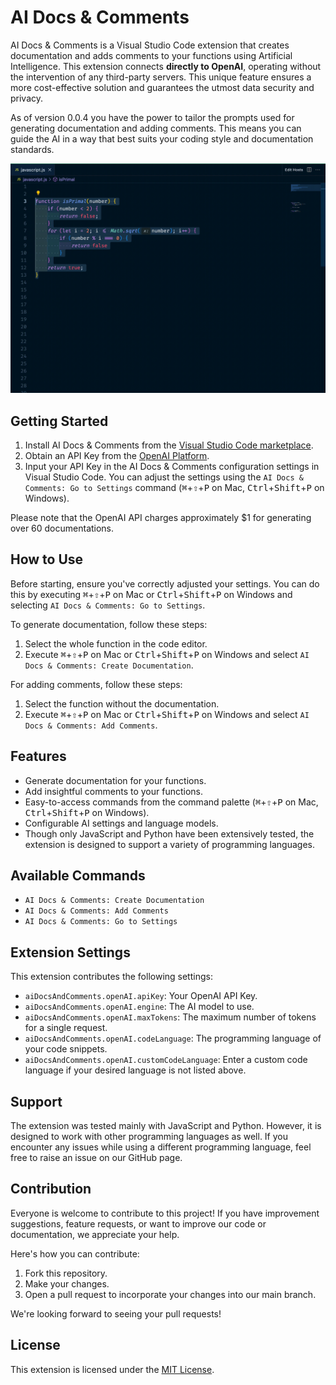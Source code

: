 # AI Docs & Comments

AI Docs & Comments is a Visual Studio Code extension that creates documentation and adds comments to your functions using Artificial Intelligence.
This extension connects **directly to OpenAI**, operating without the intervention of any third-party servers. This unique feature ensures a more cost-effective solution and guarantees the utmost data security and privacy.

As of version 0.0.4 you have the power to tailor the prompts used for generating documentation and adding comments. This means you can guide the AI in a way that best suits your coding style and documentation standards.

![Animated gif demonstrating AI Docs & Comments](https://raw.githubusercontent.com/codama-dev/ai-docs-and-comments/main/ai-docs-and-comments-trimmed-gif.gif)

## Getting Started

1. Install AI Docs & Comments from the [Visual Studio Code marketplace](https://marketplace.visualstudio.com/items?itemName=CodamaSoftware.ai-docs-and-comments&ssr=false#overview).
2. Obtain an API Key from the [OpenAI Platform](https://platform.openai.com/account/api-keys).
3. Input your API Key in the AI Docs & Comments configuration settings in Visual Studio Code. You can adjust the settings using the `AI Docs & Comments: Go to Settings` command (<kbd>⌘</kbd>+<kbd>⇧</kbd>+<kbd>P</kbd> on Mac, <kbd>Ctrl</kbd>+<kbd>Shift</kbd>+<kbd>P</kbd> on Windows).

Please note that the OpenAI API charges approximately $1 for generating over 60 documentations.

## How to Use

Before starting, ensure you've correctly adjusted your settings. You can do this by executing <kbd>⌘</kbd>+<kbd>⇧</kbd>+<kbd>P</kbd> on Mac or <kbd>Ctrl</kbd>+<kbd>Shift</kbd>+<kbd>P</kbd> on Windows and selecting `AI Docs & Comments: Go to Settings`.

To generate documentation, follow these steps:

1. Select the whole function in the code editor.
2. Execute <kbd>⌘</kbd>+<kbd>⇧</kbd>+<kbd>P</kbd> on Mac or <kbd>Ctrl</kbd>+<kbd>Shift</kbd>+<kbd>P</kbd> on Windows and select `AI Docs & Comments: Create Documentation`.

For adding comments, follow these steps:

1. Select the function without the documentation.
2. Execute <kbd>⌘</kbd>+<kbd>⇧</kbd>+<kbd>P</kbd> on Mac or <kbd>Ctrl</kbd>+<kbd>Shift</kbd>+<kbd>P</kbd> on Windows and select `AI Docs & Comments: Add Comments`.

## Features

- Generate documentation for your functions.
- Add insightful comments to your functions.
- Easy-to-access commands from the command palette (<kbd>⌘</kbd>+<kbd>⇧</kbd>+<kbd>P</kbd> on Mac, <kbd>Ctrl</kbd>+<kbd>Shift</kbd>+<kbd>P</kbd> on Windows).
- Configurable AI settings and language models.
- Though only JavaScript and Python have been extensively tested, the extension is designed to support a variety of programming languages.

## Available Commands

- `AI Docs & Comments: Create Documentation`
- `AI Docs & Comments: Add Comments`
- `AI Docs & Comments: Go to Settings`

## Extension Settings

This extension contributes the following settings:

- `aiDocsAndComments.openAI.apiKey`: Your OpenAI API Key.
- `aiDocsAndComments.openAI.engine`: The AI model to use.
- `aiDocsAndComments.openAI.maxTokens`: The maximum number of tokens for a single request.
- `aiDocsAndComments.openAI.codeLanguage`: The programming language of your code snippets.
- `aiDocsAndComments.openAI.customCodeLanguage`: Enter a custom code language if your desired language is not listed above.

## Support

The extension was tested mainly with JavaScript and Python. However, it is designed to work with other programming languages as well. If you encounter any issues while using a different programming language, feel free to raise an issue on our GitHub page.

## Contribution

Everyone is welcome to contribute to this project! If you have improvement suggestions, feature requests, or want to improve our code or documentation, we appreciate your help.

Here's how you can contribute:

1. Fork this repository.
2. Make your changes.
3. Open a pull request to incorporate your changes into our main branch.

We're looking forward to seeing your pull requests!

## License

This extension is licensed under the [MIT License](https://raw.githubusercontent.com/codama-dev/ai-docs-and-comments/main/LICENSE.txt).
